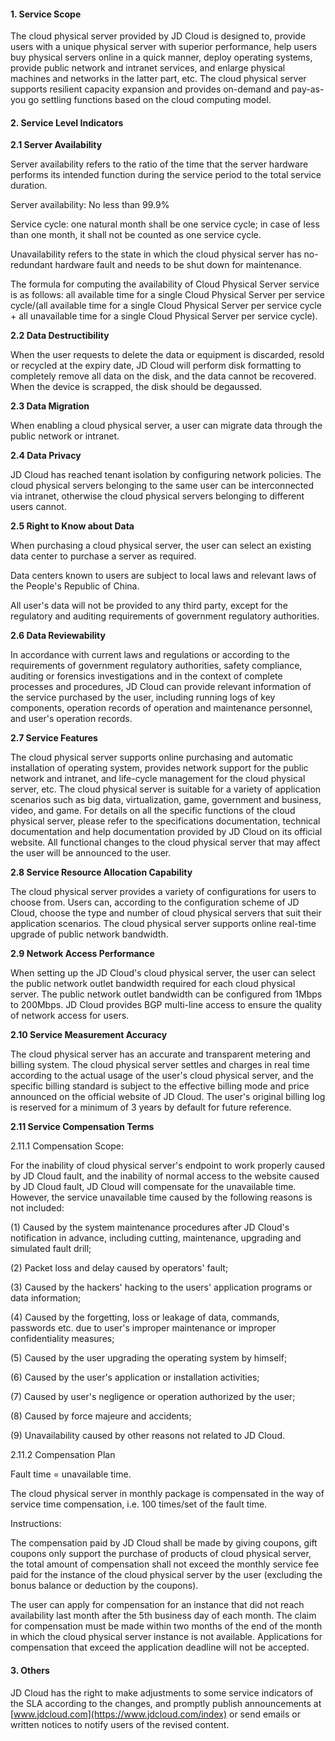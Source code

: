 #### **1. Service Scope**

The cloud physical server provided by JD Cloud is designed to, provide users with a unique physical server with superior performance, help users buy physical servers online in a quick manner, deploy operating systems, provide public network and intranet services, and enlarge physical machines and networks in the latter part, etc. The cloud physical server supports resilient capacity expansion and provides on-demand and pay-as-you go settling functions based on the cloud computing model.

#### **2. Service Level Indicators**

**2.1 Server Availability**

Server availability refers to the ratio of the time that the server hardware performs its intended function during the service period to the total service duration.

Server availability: No less than 99.9%

Service cycle: one natural month shall be one service cycle; in case of less than one month, it shall not be counted as one service cycle.

Unavailability refers to the state in which the cloud physical server has no-redundant hardware fault and needs to be shut down for maintenance.

The formula for computing the availability of Cloud Physical Server service is as follows: all available time for a single Cloud Physical Server per service cycle/(all available time for a single Cloud Physical Server per service cycle + all unavailable time for a single Cloud Physical Server per service cycle).


**2.2 Data Destructibility**

When the user requests to delete the data or equipment is discarded, resold or recycled at the expiry date, JD Cloud will perform disk formatting to completely remove all data on the disk, and the data cannot be recovered. When the device is scrapped, the disk should be degaussed.

**2.3 Data Migration**

When enabling a cloud physical server, a user can migrate data through the public network or intranet.

**2.4 Data Privacy**

JD Cloud has reached tenant isolation by configuring network policies. The cloud physical servers belonging to the same user can be interconnected via intranet, otherwise the cloud physical servers belonging to different users cannot.

**2.5 Right to Know about Data**

When purchasing a cloud physical server, the user can select an existing data center to purchase a server as required. 

Data centers known to users are subject to local laws and relevant laws of the People's Republic of China. 

All user's data will not be provided to any third party, except for the regulatory and auditing requirements of government regulatory authorities. 

**2.6 Data Reviewability**

In accordance with current laws and regulations or according to the requirements of government regulatory authorities, safety compliance, auditing or forensics investigations and in the context of complete processes and procedures, JD Cloud can provide relevant information of the service purchased by the user, including running logs of key components, operation records of operation and maintenance personnel, and user's operation records.

**2.7 Service Features**

The cloud physical server supports online purchasing and automatic installation of operating system, provides network support for the public network and intranet, and life-cycle management for the cloud physical server, etc. The cloud physical server is suitable for a variety of application scenarios such as big data, virtualization, game, government and business, video, and game. For details on all the specific functions of the cloud physical server, please refer to the specifications documentation, technical documentation and help documentation provided by JD Cloud on its official website. All functional changes to the cloud physical server that may affect the user will be announced to the user.

**2.8 Service Resource Allocation Capability**

The cloud physical server provides a variety of configurations for users to choose from. Users can, according to the configuration scheme of JD Cloud, choose the type and number of cloud physical servers that suit their application scenarios. The cloud physical server supports online real-time upgrade of public network bandwidth.

**2.9 Network Access Performance**

When setting up the JD Cloud's cloud physical server, the user can select the public network outlet bandwidth required for each cloud physical server. The public network outlet bandwidth can be configured from 1Mbps to 200Mbps. JD Cloud provides BGP multi-line access to ensure the quality of network access for users.

**2.10 Service Measurement Accuracy**

The cloud physical server has an accurate and transparent metering and billing system. The cloud physical server settles and charges in real time according to the actual usage of the user's cloud physical server, and the specific billing standard is subject to the effective billing mode and price announced on the official website of JD Cloud. The user's original billing log is reserved for a minimum of 3 years by default for future reference.

**2.11 Service Compensation Terms**

2.11.1 Compensation Scope:

For the inability of cloud physical server's endpoint to work properly caused by JD Cloud fault, and the inability of normal access to the website caused by JD Cloud fault, JD Cloud will compensate for the unavailable time. However, the service unavailable time caused by the following reasons is not included:

(1) Caused by the system maintenance procedures after JD Cloud's notification in advance, including cutting, maintenance, upgrading and simulated fault drill;

(2) Packet loss and delay caused by operators' fault;

(3) Caused by the hackers' hacking to the users' application programs or data information;

(4) Caused by the forgetting, loss or leakage of data, commands, passwords etc. due to user's improper maintenance or improper confidentiality measures;

(5) Caused by the user upgrading the operating system by himself;

(6) Caused by the user's application or installation activities;

(7) Caused by user's negligence or operation authorized by the user;

(8) Caused by force majeure and accidents;

(9) Unavailability caused by other reasons not related to JD Cloud.

2.11.2 Compensation Plan

Fault time = unavailable time.

The cloud physical server in monthly package is compensated in the way of service time compensation, i.e. 100 times/set of the fault time.

Instructions:

The compensation paid by JD Cloud shall be made by giving coupons, gift coupons only support the purchase of products of cloud physical server, the total amount of compensation shall not exceed the monthly service fee paid for the instance of the cloud physical server by the user (excluding the bonus balance or deduction by the coupons).

The user can apply for compensation for an instance that did not reach availability last month after the 5th business day of each month. The claim for compensation must be made within two months of the end of the month in which the cloud physical server instance is not available. Applications for compensation that exceed the application deadline will not be accepted.

#### **3. Others**

JD Cloud has the right to make adjustments to some service indicators of the SLA according to the changes, and promptly publish announcements at [www.jdcloud.com](https://www.jdcloud.com/index) or send emails or written notices to notify users of the revised content.
